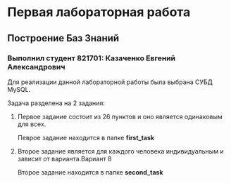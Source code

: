 # Первая лабораторная работа 
## Построение Баз Знаний
### Выполнил студент 821701: Казаченко Евгений Александрович 
Для реализации данной лабораторной работы была выбрана СУБД MySQL. 

Задача разделена на 2 задания:
1. Первое задание состоит из 26 пунктов и оно является одинаковым для всех. 
    
   Певрое задание находится в папке **first_task**
2. Второе задание является для каждого человека индивидуальным и зависит от варианта.Вариант 8
    
    Второе задание находится в папке **second_task**
              
    


